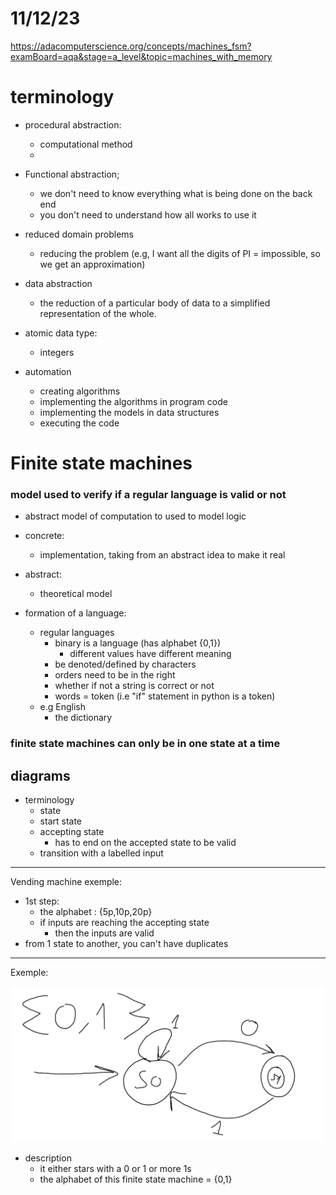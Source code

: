 
# 11/12/23

https://adacomputerscience.org/concepts/machines_fsm?examBoard=aqa&stage=a_level&topic=machines_with_memory

# terminology

- procedural abstraction:
    - computational method
    - 

- Functional abstraction;
    - we don't need to know everything what is being done on the back end
    - you don't need to understand how all works to use it

- reduced domain problems
    - reducing the problem (e.g, I want all the digits of PI = impossible, so we get an approximation)

- data abstraction
    - the reduction of a particular body of data to a simplified representation of the whole.

- atomic data type:
    - integers

- automation
    - creating algorithms
    - implementing the algorithms in program code
    - implementing the models in data structures
    - executing the code

# Finite state machines

### model used to verify if a regular language is valid or not

- abstract model of computation to used to model logic
- concrete:
    - implementation, taking from an abstract idea to make it real 
- abstract:
    - theoretical model

- formation of a language:
    - regular languages
        - binary is a language (has alphabet {0,1})
            - different values have different meaning
        - be denoted/defined by characters
        - orders need to be in the right
        - whether if not a string is correct or not
        - words = token (i.e "if" statement in python is a token)
    - e.g English
        - the dictionary
        

### finite state machines can only be in one state at a time

## diagrams

- terminology
    - state
    - start state
    - accepting state
        - has to end on the accepted state to be valid
    - transition with a labelled input

---

Vending machine exemple:

- 1st step:
    - the alphabet : {5p,10p,20p}
    - if inputs are reaching the accepting state
        - then the inputs are valid
- from 1 state to another, you can't have duplicates

---

Exemple:

![statemachines](img/statemachines.png)

- description
    - it either stars with a 0 or 1 or more 1s
    - the alphabet of this finite state machine = {0,1}